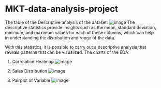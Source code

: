 # MKT-data-analysis-project
The table of the Descriptive analysis of the dataset:
![image](https://github.com/user-attachments/assets/7cc04467-f5bb-4863-be9a-09c2722599ec)
The descriptive statistics provide insights such as the mean, standard deviation, minimum, and maximum values for each of these columns, which can help in understanding the distribution and range of the data.

With this statistics, it is possible to carry out a descriptive analysis that reveals patterns that can be visualized.
The charts of the EDA:
1. Correlation Heatmap
![image](https://github.com/user-attachments/assets/a9bade7d-bebe-47b4-aceb-34108973c941)


2. Sales Distribution
![image](https://github.com/user-attachments/assets/71a2b21a-0fe8-4b7b-a677-a5b52f4e6c76)


3. Pairplot of Variable
![image](https://github.com/user-attachments/assets/c2b86465-8859-428c-a274-db0807dc9e54)

